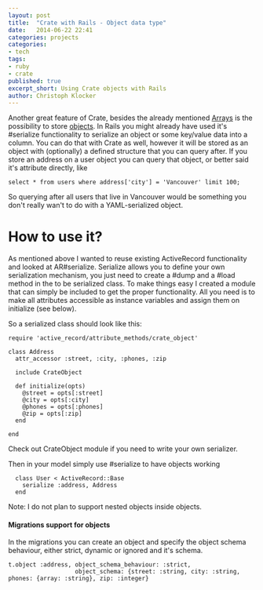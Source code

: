 ```yaml
---
layout: post
title:  "Crate with Rails - Object data type"
date:   2014-06-22 22:41
categories: projects
categories:
- tech
tags:
- ruby
- crate
published: true
excerpt_short: Using Crate objects with Rails
author: Christoph Klocker
---
```


Another great feature of Crate, besides the already mentioned [Arrays](http://vedanova.com/tech/2014/06/16/crate-using-array-data-type.html)
is the possibility to store [objects](https://crate.io/docs/stable/sql/ddl.html#data-types). In Rails you might already have
used it's #serialize functionality to serialize an object or some key/value data into a column. You can do that with Crate 
as well, however it will be stored as an object with (optionally) a defined structure that you can query after.
If you store an address on a user object you can query that object, or better said it's attribute directly, like 

    select * from users where address['city'] = 'Vancouver' limit 100;

So querying after all users that live in Vancouver would be something you don't really wan't to do with a YAML-serialized object.


# How to use it?

As mentioned above I wanted to reuse existing ActiveRecord functionality and looked at AR#serialize. Serialize allows you to 
define your own serialization mechanism, you just need to create a #dump and a #load method in the to be serialized class. 
To make things easy I created a module that can simply be included to get the proper functionality. All you need is to make
all attributes accessible as instance variables and assign them on initialize (see below).

So a serialized class should look like this:

    require 'active_record/attribute_methods/crate_object'
    
    class Address
      attr_accessor :street, :city, :phones, :zip
    
      include CrateObject
    
      def initialize(opts)
        @street = opts[:street]
        @city = opts[:city]
        @phones = opts[:phones]
        @zip = opts[:zip]
      end
    
    end

Check out CrateObject module if you need to write your own serializer. 
 
Then in your model simply use #serialize to have objects working

      class User < ActiveRecord::Base        
        serialize :address, Address  
      end

Note: I do not plan to support nested objects inside objects.

#### Migrations support for objects

In the migrations you can create an object and specify the object schema behaviour, either strict, dynamic or ignored and it's schema.
    
    t.object :address, object_schema_behaviour: :strict,
                       object_schema: {street: :string, city: :string, phones: {array: :string}, zip: :integer}
      
   